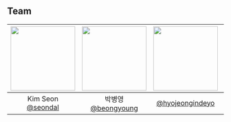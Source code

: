 ## Team
|<img src="https://avatars.githubusercontent.com/u/75469131?v=4" width="150" height="150"/>|<img src="https://avatars.githubusercontent.com/u/50867167?v=4" width="150" height="150"/>|<img src="https://avatars.githubusercontent.com/u/130584369?v=4" width="150" height="150"/>|<img src="https://avatars.githubusercontent.com/u/130207280?v=4" width="150" height="150"/>|<img src="https://avatars.githubusercontent.com/u/119438312?v=4" width="150" height="150"/>|
|:-:|:-:|:-:|:-:|:-:|
|Kim Seon<br/>[@seondal](https://github.com/seondal)|박병영<br/>[@beongyoung](https://github.com/beongyoung)|[@hyojeongindeyo](https://github.com/hyojeongindeyo)|[@Juyounge-e](https://github.com/Juyounge-e)|SEUNGEON KIM<br/>[@tmdtmdqorekf](https://github.com/tmdtmdqorekf)|
